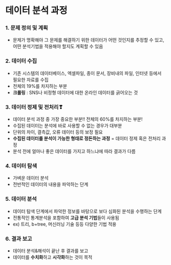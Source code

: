 # 데이터 분석 과정

### 1. 문제 정의 및 계획
- 문제가 명확해야 그 문제를 해결하기 위한 데이터가 어떤 것인지를 추정할 수 있고, 어떤 분석기법을 적용해야 할지도 계획할 수 있음

### 2. 데이터 수집
- 기존 시스템의 데이터베이스, 엑셀파일, 종이 문서, 장비내의 파일, 인터넷 등에서 필요한 자료를 수집
- 전체의 19%를 차지하는 부분
- **크롤링** : SNS나 비정형 데이터에 대한 온라인 데이터를 긁어오는 것

### 3. 데이터 정제 및 전처리❣
- 데이터 분석 과정 중 가장 중요한 부분!! 전체의 60%를 차지하는 부분!
- 수집된 데이터는 분석에 바로 사용할 수 없는 경우가 대부분
- 단위의 차이, 결측값, 오류 데이터 등의 보정 필요
- **수집된 데이터를 분석이 가능한 형태로 정돈하는 과정** = 데이터 정제 혹은 전처리 과정
- 분석 전에 얼마나 좋은 데이터를 가지고 하느냐에 따라 결과가 다름

### 4. 데이터 탐색
- 가벼운 데이터 분석
- 전반적인 데이터의 내용을 파악하는 단계

### 5. 데이터 분석
- 데이터 탐색 단계에서 파악한 정보를 바탕으로 보다 심화된 분석을 수행하는 단계
- 전통적인 통계분석을 포함하여 **고급 분석 기법**들이 사용됨
- ex) 트리, b+tree, 머신러닝 기술 등등 다양한 기법 적용

### 6. 결과 보고
- 데이터 분석&해석이 끝난 후 결과를 보고
- 데이터를 **수치화**하고 **시각화**하는 것이 목적

